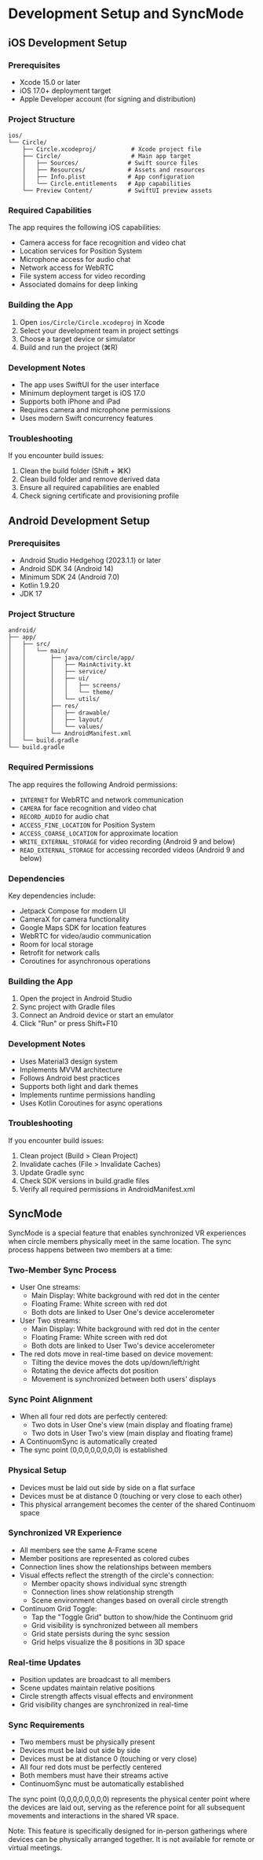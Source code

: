 # Development Setup and SyncMode

## iOS Development Setup

### Prerequisites
- Xcode 15.0 or later
- iOS 17.0+ deployment target
- Apple Developer account (for signing and distribution)

### Project Structure
```
ios/
└── Circle/
    ├── Circle.xcodeproj/          # Xcode project file
    ├── Circle/                    # Main app target
    │   ├── Sources/              # Swift source files
    │   ├── Resources/            # Assets and resources
    │   ├── Info.plist            # App configuration
    │   └── Circle.entitlements   # App capabilities
    └── Preview Content/          # SwiftUI preview assets
```

### Required Capabilities
The app requires the following iOS capabilities:
- Camera access for face recognition and video chat
- Location services for Position System
- Microphone access for audio chat
- Network access for WebRTC
- File system access for video recording
- Associated domains for deep linking

### Building the App
1. Open `ios/Circle/Circle.xcodeproj` in Xcode
2. Select your development team in project settings
3. Choose a target device or simulator
4. Build and run the project (⌘R)

### Development Notes
- The app uses SwiftUI for the user interface
- Minimum deployment target is iOS 17.0
- Supports both iPhone and iPad
- Requires camera and microphone permissions
- Uses modern Swift concurrency features

### Troubleshooting
If you encounter build issues:
1. Clean the build folder (Shift + ⌘K)
2. Clean build folder and remove derived data
3. Ensure all required capabilities are enabled
4. Check signing certificate and provisioning profile

## Android Development Setup

### Prerequisites
- Android Studio Hedgehog (2023.1.1) or later
- Android SDK 34 (Android 14)
- Minimum SDK 24 (Android 7.0)
- Kotlin 1.9.20
- JDK 17

### Project Structure
```
android/
├── app/
│   ├── src/
│   │   └── main/
│   │       ├── java/com/circle/app/
│   │       │   ├── MainActivity.kt
│   │       │   ├── service/
│   │       │   ├── ui/
│   │       │   │   ├── screens/
│   │       │   │   └── theme/
│   │       │   └── utils/
│   │       ├── res/
│   │       │   ├── drawable/
│   │       │   ├── layout/
│   │       │   └── values/
│   │       └── AndroidManifest.xml
│   └── build.gradle
└── build.gradle
```

### Required Permissions
The app requires the following Android permissions:
- `INTERNET` for WebRTC and network communication
- `CAMERA` for face recognition and video chat
- `RECORD_AUDIO` for audio chat
- `ACCESS_FINE_LOCATION` for Position System
- `ACCESS_COARSE_LOCATION` for approximate location
- `WRITE_EXTERNAL_STORAGE` for video recording (Android 9 and below)
- `READ_EXTERNAL_STORAGE` for accessing recorded videos (Android 9 and below)

### Dependencies
Key dependencies include:
- Jetpack Compose for modern UI
- CameraX for camera functionality
- Google Maps SDK for location features
- WebRTC for video/audio communication
- Room for local storage
- Retrofit for network calls
- Coroutines for asynchronous operations

### Building the App
1. Open the project in Android Studio
2. Sync project with Gradle files
3. Connect an Android device or start an emulator
4. Click "Run" or press Shift+F10

### Development Notes
- Uses Material3 design system
- Implements MVVM architecture
- Follows Android best practices
- Supports both light and dark themes
- Implements runtime permissions handling
- Uses Kotlin Coroutines for async operations

### Troubleshooting
If you encounter build issues:
1. Clean project (Build > Clean Project)
2. Invalidate caches (File > Invalidate Caches)
3. Update Gradle sync
4. Check SDK versions in build.gradle files
5. Verify all required permissions in AndroidManifest.xml

## SyncMode

SyncMode is a special feature that enables synchronized VR experiences when circle members physically meet in the same location. The sync process happens between two members at a time:

### Two-Member Sync Process
- User One streams:
  - Main Display: White background with red dot in the center
  - Floating Frame: White screen with red dot
  - Both dots are linked to User One's device accelerometer
- User Two streams:
  - Main Display: White background with red dot in the center
  - Floating Frame: White screen with red dot
  - Both dots are linked to User Two's device accelerometer
- The red dots move in real-time based on device movement:
  - Tilting the device moves the dots up/down/left/right
  - Rotating the device affects dot position
  - Movement is synchronized between both users' displays

### Sync Point Alignment
- When all four red dots are perfectly centered:
  - Two dots in User One's view (main display and floating frame)
  - Two dots in User Two's view (main display and floating frame)
- A ContinuomSync is automatically created
- The sync point (0,0,0,0,0,0,0,0) is established

### Physical Setup
- Devices must be laid out side by side on a flat surface
- Devices must be at distance 0 (touching or very close to each other)
- This physical arrangement becomes the center of the shared Continuom space

### Synchronized VR Experience
- All members see the same A-Frame scene
- Member positions are represented as colored cubes
- Connection lines show the relationships between members
- Visual effects reflect the strength of the circle's connection:
  - Member opacity shows individual sync strength
  - Connection lines show relationship strength
  - Scene environment changes based on overall circle strength
- Continuom Grid Toggle:
  - Tap the "Toggle Grid" button to show/hide the Continuom grid
  - Grid visibility is synchronized between all members
  - Grid state persists during the sync session
  - Grid helps visualize the 8 positions in 3D space

### Real-time Updates
- Position updates are broadcast to all members
- Scene updates maintain relative positions
- Circle strength affects visual effects and environment
- Grid visibility changes are synchronized in real-time

### Sync Requirements
- Two members must be physically present
- Devices must be laid out side by side
- Devices must be at distance 0 (touching or very close)
- All four red dots must be perfectly centered
- Both members must have their streams active
- ContinuomSync must be automatically established

The sync point (0,0,0,0,0,0,0,0) represents the physical center point where the devices are laid out, serving as the reference point for all subsequent movements and interactions in the shared VR space.

Note: This feature is specifically designed for in-person gatherings where devices can be physically arranged together. It is not available for remote or virtual meetings. 